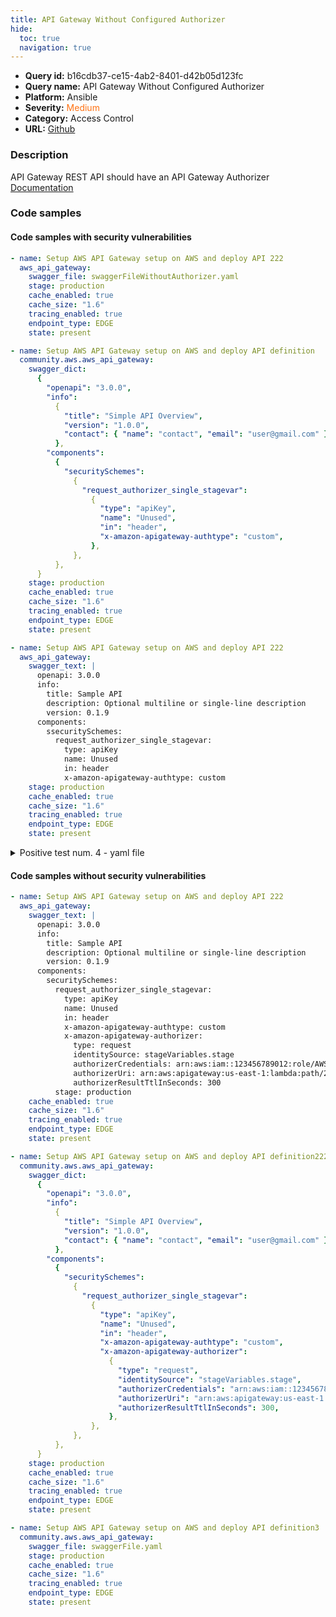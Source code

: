 ```yaml
---
title: API Gateway Without Configured Authorizer
hide:
  toc: true
  navigation: true
---
```


<style>
  .highlight .hll {
    background-color: #ff171742;
  }
  .md-content {
    max-width: 1100px;
    margin: 0 auto;
  }
</style>

-   **Query id:** b16cdb37-ce15-4ab2-8401-d42b05d123fc
-   **Query name:** API Gateway Without Configured Authorizer
-   **Platform:** Ansible
-   **Severity:** <span style="color:#ff7213">Medium</span>
-   **Category:** Access Control
-   **URL:** [Github](https://github.com/Checkmarx/kics/tree/master/assets/queries/ansible/aws/api_gateway_without_configured_authorizer)

### Description
API Gateway REST API should have an API Gateway Authorizer<br>
[Documentation](https://docs.ansible.com/ansible/latest/collections/community/aws/aws_api_gateway_module.html)

### Code samples
#### Code samples with security vulnerabilities
```yaml title="Positive test num. 1 - yaml file" hl_lines="3"
- name: Setup AWS API Gateway setup on AWS and deploy API 222
  aws_api_gateway:
    swagger_file: swaggerFileWithoutAuthorizer.yaml
    stage: production
    cache_enabled: true
    cache_size: "1.6"
    tracing_enabled: true
    endpoint_type: EDGE
    state: present

```
```yaml title="Positive test num. 2 - yaml file" hl_lines="3"
- name: Setup AWS API Gateway setup on AWS and deploy API definition
  community.aws.aws_api_gateway:
    swagger_dict:
      {
        "openapi": "3.0.0",
        "info":
          {
            "title": "Simple API Overview",
            "version": "1.0.0",
            "contact": { "name": "contact", "email": "user@gmail.com" },
          },
        "components":
          {
            "securitySchemes":
              {
                "request_authorizer_single_stagevar":
                  {
                    "type": "apiKey",
                    "name": "Unused",
                    "in": "header",
                    "x-amazon-apigateway-authtype": "custom",
                  },
              },
          },
      }
    stage: production
    cache_enabled: true
    cache_size: "1.6"
    tracing_enabled: true
    endpoint_type: EDGE
    state: present

```
```yaml title="Positive test num. 3 - yaml file" hl_lines="3"
- name: Setup AWS API Gateway setup on AWS and deploy API 222
  aws_api_gateway:
    swagger_text: |
      openapi: 3.0.0
      info:
        title: Sample API
        description: Optional multiline or single-line description
        version: 0.1.9
      components:
        ssecuritySchemes:
          request_authorizer_single_stagevar:
            type: apiKey
            name: Unused
            in: header
            x-amazon-apigateway-authtype: custom
    stage: production
    cache_enabled: true
    cache_size: "1.6"
    tracing_enabled: true
    endpoint_type: EDGE
    state: present

```
<details><summary>Positive test num. 4 - yaml file</summary>

```yaml hl_lines="2"
- name: Setup AWS API Gateway setup on AWS and deploy API definition2
  aws_api_gateway:
    stage: production
    cache_enabled: true
    cache_size: "1.6"
    tracing_enabled: true
    endpoint_type: EDGE
    state: present

```
</details>


#### Code samples without security vulnerabilities
```yaml title="Negative test num. 1 - yaml file"
- name: Setup AWS API Gateway setup on AWS and deploy API 222
  aws_api_gateway:
    swagger_text: |
      openapi: 3.0.0
      info:
        title: Sample API
        description: Optional multiline or single-line description
        version: 0.1.9
      components:
        securitySchemes:
          request_authorizer_single_stagevar:
            type: apiKey
            name: Unused
            in: header
            x-amazon-apigateway-authtype: custom
            x-amazon-apigateway-authorizer:
              type: request
              identitySource: stageVariables.stage
              authorizerCredentials: arn:aws:iam::123456789012:role/AWSepIntegTest-CS-LambdaRole
              authorizerUri: arn:aws:apigateway:us-east-1:lambda:path/2015-03-31/functions/arn:aws:lambda:us-east-1:123456789012:function:APIGateway-Request-Authorizer:vtwo/invocations
              authorizerResultTtlInSeconds: 300
          stage: production
    cache_enabled: true
    cache_size: "1.6"
    tracing_enabled: true
    endpoint_type: EDGE
    state: present

```
```yaml title="Negative test num. 2 - yaml file"
- name: Setup AWS API Gateway setup on AWS and deploy API definition22222
  community.aws.aws_api_gateway:
    swagger_dict:
      {
        "openapi": "3.0.0",
        "info":
          {
            "title": "Simple API Overview",
            "version": "1.0.0",
            "contact": { "name": "contact", "email": "user@gmail.com" },
          },
        "components":
          {
            "securitySchemes":
              {
                "request_authorizer_single_stagevar":
                  {
                    "type": "apiKey",
                    "name": "Unused",
                    "in": "header",
                    "x-amazon-apigateway-authtype": "custom",
                    "x-amazon-apigateway-authorizer":
                      {
                        "type": "request",
                        "identitySource": "stageVariables.stage",
                        "authorizerCredentials": "arn:aws:iam::123456789012:role/AWSepIntegTest-CS-LambdaRole",
                        "authorizerUri": "arn:aws:apigateway:us-east-1:lambda:path/2015-03-31/functions/arn:aws:lambda:us-east-1:123456789012:function:APIGateway-Request-Authorizer:vtwo/invocations",
                        "authorizerResultTtlInSeconds": 300,
                      },
                  },
              },
          },
      }
    stage: production
    cache_enabled: true
    cache_size: "1.6"
    tracing_enabled: true
    endpoint_type: EDGE
    state: present

```
```yaml title="Negative test num. 3 - yaml file"
- name: Setup AWS API Gateway setup on AWS and deploy API definition3
  community.aws.aws_api_gateway:
    swagger_file: swaggerFile.yaml
    stage: production
    cache_enabled: true
    cache_size: "1.6"
    tracing_enabled: true
    endpoint_type: EDGE
    state: present

```
